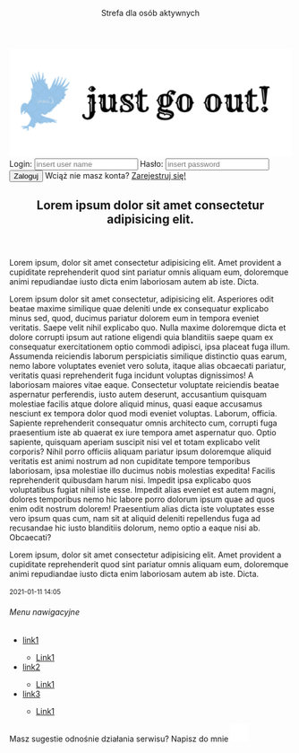 <!DOCTYPE html>
<html lang="pl">
    <head>
        <meta charset="utf-8">
        <title>Main page</title>
        <link rel="stylesheet" href="https://stackpath.bootstrapcdn.com/bootstrap/4.4.1/css/bootstrap.min.css" integrity="sha384-Vkoo8x4CGsO3+Hhxv8T/Q5PaXtkKtu6ug5TOeNV6gBiFeWPGFN9MuhOf23Q9Ifjh" crossorigin="anonymous">
        <link rel="stylesheet" href="styles/main.css">
    </head>
    <body>
        <main>
            <header class="banner"><p>Strefa dla osób aktywnych</p></header>
            <div class="logo">
                <img class="banimg" src="images/banner.png" alt="here is a banner">
            </div>
                <div class="style">
                </div>
                <div id="logPane">
                    <label>Login: <input type="text" placeholder="insert user name" name="uname" required id="logPane--userName"></label>
                    <label>Hasło: <input type="password" placeholder="insert password" name="upass" required id="logPane--password"></label>
                    <button title="Login" id="logPane__loginInput">Zaloguj</button>
                    <a>Wciąż nie masz konta? <a href="#">Zarejestruj się!</a></a>
                </div>
            <article class="content">
                <header>
                    <h1>Lorem ipsum dolor sit amet consectetur adipisicing elit.</h1>
                    </header>
                        <div class="text">
                            <p>Lorem ipsum, dolor sit amet consectetur adipisicing elit. Amet provident a cupiditate reprehenderit quod sint pariatur omnis aliquam eum, doloremque animi repudiandae iusto dicta enim laboriosam autem ab iste. Dicta.</p>
                            <p>Lorem ipsum dolor sit amet consectetur, adipisicing elit. Asperiores odit beatae maxime similique quae deleniti unde ex consequatur explicabo minus sed, quod, ducimus pariatur dolorem eum in tempora eveniet veritatis.
                            Saepe velit nihil explicabo quo. Nulla maxime doloremque dicta et dolore corrupti ipsum aut ratione eligendi quia blanditiis saepe quam ex consequatur exercitationem optio commodi adipisci, ipsa placeat fuga illum.
                            Assumenda reiciendis laborum perspiciatis similique distinctio quas earum, nemo labore voluptates eveniet vero soluta, itaque alias obcaecati pariatur, veritatis quasi reprehenderit fuga incidunt voluptas dignissimos! A laboriosam maiores vitae eaque.
                            Consectetur voluptate reiciendis beatae aspernatur perferendis, iusto autem deserunt, accusantium quisquam molestiae facilis atque dolore aliquid minus, quasi eaque accusamus nesciunt ex tempora dolor quod modi eveniet voluptas. Laborum, officia.
                            Sapiente reprehenderit consequatur omnis architecto cum, corrupti fuga praesentium iste ab quaerat ex iure tempora amet aspernatur quo. Optio sapiente, quisquam aperiam suscipit nisi vel et totam explicabo velit corporis?
                            Nihil porro officiis aliquam pariatur ipsum doloremque aliquid veritatis est animi nostrum ad non cupiditate tempore temporibus laboriosam, ipsa molestiae illo ducimus nobis molestias expedita! Facilis reprehenderit quibusdam harum nisi.
                            Impedit ipsa explicabo quos voluptatibus fugiat nihil iste esse. Impedit alias eveniet est autem magni, dolores temporibus nemo hic labore porro dolorum ipsum quae ad quos enim odit nostrum dolorem!
                            Praesentium alias dicta iste voluptates esse vero ipsum quas cum, nam sit at aliquid deleniti repellendus fuga ad recusandae hic iusto blanditiis dolorum, nemo optio a eaque nisi ab. Obcaecati?</p>
                            <p>Lorem ipsum, dolor sit amet consectetur adipisicing elit. Amet provident a cupiditate reprehenderit quod sint pariatur omnis aliquam eum, doloremque animi repudiandae iusto dicta enim laboriosam autem ab iste. Dicta.</p>
                            <time datetime="2020-05-05T11:20:00"><small>2021-01-11 14:05</small></time>
                        </div>
            </article>
            <nav class="navbar">
                <div class="nav-menu">
                    <h6>Menu nawigacyjne</h6>
                    <ul>
                     <li class="sublink">
                            <a href="#">link1
                             <ul class="submenu">
                                    <li>Link1</li>
                                </ul>
                            </a>
                        </li>
                        <li class="sublink">
                            <a href="#">link2
                             <ul class="submenu">
                                    <li>Link1</li>
                                </ul>
                            </a>
                     </li>
                     <li class="sublink">
                         <a href="#">link3
                             <ul class="submenu">
                                    <li>Link1</li>
                                </ul>
                            </a>
                        </li>
                    </ul>
                </div>
            </nav>
        </main>
            <footer class="footer">
                <p>Masz sugestie odnośnie działania serwisu? Napisz do mnie <a href="mail@gmail.com"><img src="images/e-mail.png" alt="odsyłacz obrazkowy"></a></p>
            </footer>
        <script type="text/javascript" src="scripts/vendor.js"></script>
        <script type="text/javascript" src="scripts/app.js"></script>
    </body>
</html>